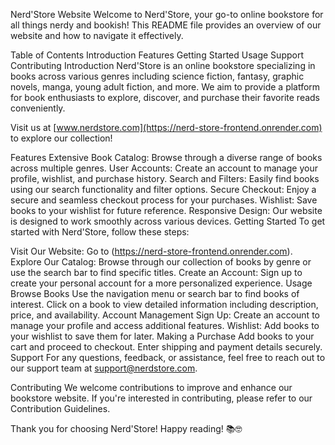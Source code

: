 Nerd'Store Website
Welcome to Nerd'Store, your go-to online bookstore for all things nerdy and bookish! This README file provides an overview of our website and how to navigate it effectively.

Table of Contents
Introduction
Features
Getting Started
Usage
Support
Contributing
Introduction
Nerd'Store is an online bookstore specializing in books across various genres including science fiction, fantasy, graphic novels, manga, young adult fiction, and more. We aim to provide a platform for book enthusiasts to explore, discover, and purchase their favorite reads conveniently.

Visit us at [www.nerdstore.com](https://nerd-store-frontend.onrender.com) to explore our collection!

Features
Extensive Book Catalog: Browse through a diverse range of books across multiple genres.
User Accounts: Create an account to manage your profile, wishlist, and purchase history.
Search and Filters: Easily find books using our search functionality and filter options.
Secure Checkout: Enjoy a secure and seamless checkout process for your purchases.
Wishlist: Save books to your wishlist for future reference.
Responsive Design: Our website is designed to work smoothly across various devices.
Getting Started
To get started with Nerd'Store, follow these steps:

Visit Our Website: Go to (https://nerd-store-frontend.onrender.com).
Explore Our Catalog: Browse through our collection of books by genre or use the search bar to find specific titles.
Create an Account: Sign up to create your personal account for a more personalized experience.
Usage
Browse Books
Use the navigation menu or search bar to find books of interest.
Click on a book to view detailed information including description, price, and availability.
Account Management
Sign Up: Create an account to manage your profile and access additional features.
Wishlist: Add books to your wishlist to save them for later.
Making a Purchase
Add books to your cart and proceed to checkout.
Enter shipping and payment details securely.
Support
For any questions, feedback, or assistance, feel free to reach out to our support team at support@nerdstore.com.

Contributing
We welcome contributions to improve and enhance our bookstore website. If you're interested in contributing, please refer to our Contribution Guidelines.

Thank you for choosing Nerd'Store! Happy reading! 📚🤓
